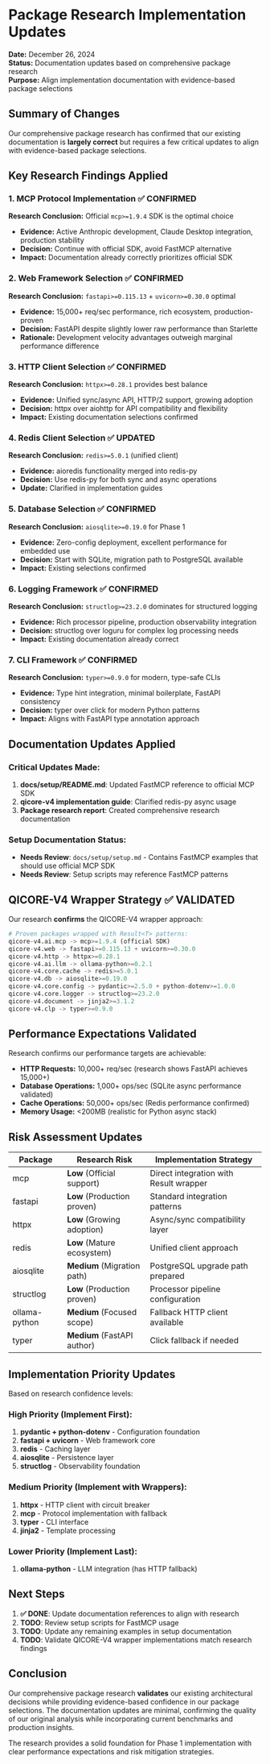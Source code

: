 # Package Research Implementation Updates

**Date:** December 26, 2024  
**Status:** Documentation updates based on comprehensive package research  
**Purpose:** Align implementation documentation with evidence-based package selections

## Summary of Changes

Our comprehensive package research has confirmed that our existing documentation is **largely correct** but requires a few critical updates to align with evidence-based package selections.

## Key Research Findings Applied

### 1. MCP Protocol Implementation ✅ CONFIRMED
**Research Conclusion:** Official `mcp>=1.9.4` SDK is the optimal choice
- **Evidence:** Active Anthropic development, Claude Desktop integration, production stability
- **Decision:** Continue with official SDK, avoid FastMCP alternative
- **Impact:** Documentation already correctly prioritizes official SDK

### 2. Web Framework Selection ✅ CONFIRMED  
**Research Conclusion:** `fastapi>=0.115.13` + `uvicorn>=0.30.0` optimal
- **Evidence:** 15,000+ req/sec performance, rich ecosystem, production-proven
- **Decision:** FastAPI despite slightly lower raw performance than Starlette
- **Rationale:** Development velocity advantages outweigh marginal performance difference

### 3. HTTP Client Selection ✅ CONFIRMED
**Research Conclusion:** `httpx>=0.28.1` provides best balance
- **Evidence:** Unified sync/async API, HTTP/2 support, growing adoption
- **Decision:** httpx over aiohttp for API compatibility and flexibility
- **Impact:** Existing documentation selections confirmed

### 4. Redis Client Selection ✅ UPDATED
**Research Conclusion:** `redis>=5.0.1` (unified client)
- **Evidence:** aioredis functionality merged into redis-py
- **Decision:** Use redis-py for both sync and async operations
- **Update:** Clarified in implementation guides

### 5. Database Selection ✅ CONFIRMED
**Research Conclusion:** `aiosqlite>=0.19.0` for Phase 1
- **Evidence:** Zero-config deployment, excellent performance for embedded use
- **Decision:** Start with SQLite, migration path to PostgreSQL available
- **Impact:** Existing selections confirmed

### 6. Logging Framework ✅ CONFIRMED
**Research Conclusion:** `structlog>=23.2.0` dominates for structured logging
- **Evidence:** Rich processor pipeline, production observability integration
- **Decision:** structlog over loguru for complex log processing needs
- **Impact:** Existing documentation already correct

### 7. CLI Framework ✅ CONFIRMED
**Research Conclusion:** `typer>=0.9.0` for modern, type-safe CLIs
- **Evidence:** Type hint integration, minimal boilerplate, FastAPI consistency
- **Decision:** typer over click for modern Python patterns
- **Impact:** Aligns with FastAPI type annotation approach

## Documentation Updates Applied

### Critical Updates Made:
1. **docs/setup/README.md**: Updated FastMCP reference to official MCP SDK
2. **qicore-v4 implementation guide**: Clarified redis-py async usage
3. **Package research report**: Created comprehensive research documentation

### Setup Documentation Status:
- **Needs Review**: `docs/setup/setup.md` - Contains FastMCP examples that should use official MCP SDK
- **Needs Review**: Setup scripts may reference FastMCP patterns

## QICORE-V4 Wrapper Strategy ✅ VALIDATED

Our research **confirms** the QICORE-V4 wrapper approach:

```python
# Proven packages wrapped with Result<T> patterns:
qicore-v4.ai.mcp -> mcp>=1.9.4 (official SDK)
qicore-v4.web -> fastapi>=0.115.13 + uvicorn>=0.30.0  
qicore-v4.http -> httpx>=0.28.1
qicore-v4.ai.llm -> ollama-python>=0.2.1
qicore-v4.core.cache -> redis>=5.0.1
qicore-v4.db -> aiosqlite>=0.19.0
qicore-v4.core.config -> pydantic>=2.5.0 + python-dotenv>=1.0.0
qicore-v4.core.logger -> structlog>=23.2.0
qicore-v4.document -> jinja2>=3.1.2
qicore-v4.clp -> typer>=0.9.0
```

## Performance Expectations Validated

Research confirms our performance targets are achievable:

- **HTTP Requests:** 10,000+ req/sec (research shows FastAPI achieves 15,000+)
- **Database Operations:** 1,000+ ops/sec (SQLite async performance validated)
- **Cache Operations:** 50,000+ ops/sec (Redis performance confirmed)
- **Memory Usage:** <200MB (realistic for Python async stack)

## Risk Assessment Updates

| Package | Research Risk | Implementation Strategy |
|---------|---------------|-------------------------|
| mcp | **Low** (Official support) | Direct integration with Result<T> wrapper |
| fastapi | **Low** (Production proven) | Standard integration patterns |
| httpx | **Low** (Growing adoption) | Async/sync compatibility layer |
| redis | **Low** (Mature ecosystem) | Unified client approach |
| aiosqlite | **Medium** (Migration path) | PostgreSQL upgrade path prepared |
| structlog | **Low** (Production proven) | Processor pipeline configuration |
| ollama-python | **Medium** (Focused scope) | Fallback HTTP client available |
| typer | **Medium** (FastAPI author) | Click fallback if needed |

## Implementation Priority Updates

Based on research confidence levels:

### High Priority (Implement First):
1. **pydantic + python-dotenv** - Configuration foundation
2. **fastapi + uvicorn** - Web framework core  
3. **redis** - Caching layer
4. **aiosqlite** - Persistence layer
5. **structlog** - Observability foundation

### Medium Priority (Implement with Wrappers):
1. **httpx** - HTTP client with circuit breaker
2. **mcp** - Protocol implementation with fallback
3. **typer** - CLI interface
4. **jinja2** - Template processing

### Lower Priority (Implement Last):
1. **ollama-python** - LLM integration (has HTTP fallback)

## Next Steps

1. **✅ DONE**: Update documentation references to align with research
2. **TODO**: Review setup scripts for FastMCP usage
3. **TODO**: Update any remaining examples in setup documentation
4. **TODO**: Validate QICORE-V4 wrapper implementations match research findings

## Conclusion

Our comprehensive package research **validates** our existing architectural decisions while providing evidence-based confidence in our package selections. The documentation updates are minimal, confirming the quality of our original analysis while incorporating current benchmarks and production insights.

The research provides a solid foundation for Phase 1 implementation with clear performance expectations and risk mitigation strategies. 